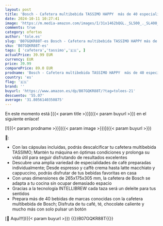 ```yaml
---
layout: post
title: 'Bosch - Cafetera multibebida TASSIMO HAPPY  más de 40 especialidades  OneTouch  servicio individual  tamaño compacto  INTELLIBREW  negro y rojo  TAS1003'
date: 2024-10-11 10:27:41
image: 'https://m.media-amazon.com/images/I/31x1462bQGL._SL500_._SL400_.jpg'
comments: true
category: ofertas
author: 'tole.es'
slug: 'B07GQKR88T-es Bosch - Cafetera multibebida TASSIMO HAPPY más de 40...'
sku: 'B07GQKR88T-es'
tags: [ 'cafetera','tassimo','🇪🇸', ]
actualPrice: 39.99 EUR
currency: EUR
price: 39.99
comparePrice: 89.0 EUR
prodname: 'Bosch - Cafetera multibebida TASSIMO HAPPY  más de 40 especialidades  OneTouch  servicio individual  tamaño compacto  INTELLIBREW  negro y rojo  TAS1003'
country: 'es'
flag: '🇪🇸'
brand: ''
buyurl: 'https://www.amazon.es/dp/B07GQKR88T/?tag=tolees-21'
descuento: '55.07'
average: '31.8056140350875'
---
```


En este momento está [{{< param title >}}]({{< param buyurl >}}) en el siguiente enlace!

[![{{< param prodname >}}]({{< param image >}})]({{< param buyurl >}})

🔎:

- Con las cápsulas incluidas, podrás descalcificar tu cafetera multibebida TASSIMO; Mantén tu máquina en óptimas condiciones y prolonga su vida útil para seguir disfrutando de resultados excelentes
- Descubre una amplia variedad de especialidades de café preparadas individualmente; Desde espresso y caffè crema hasta latte macchiato y cappuccino, podrás disfrutar de tus bebidas favoritas en casa
- Con unas dimensiones de 265x175x305 mm, la cafetera de Bosch se adapta a tu cocina sin ocupar demasiado espacio
- Gracias a la tecnología INTELLIBREW cada taza será un deleite para tus sentidos
- Prepara más de 40 bebidas de marcas conocidas con la cafetera multibebida de Bosch; Disfruta de tu café, té, chocolate caliente y mucho más con solo pulsar un botón

[🛒 Aquí!!!]({{< param buyurl >}})
{{<world>}}B07GQKR88T{{</world>}}
